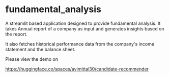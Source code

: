 # fundamental_analysis
A streamlit based application designed to provide fundamental analysis. It takes Annual report of a company as input and generates insights based on the report. 

It also fetches historical performance data from the company's income statement and the balance sheet.

Please view the demo on 

https://huggingface.co/spaces/avimittal30/candidate-recommender


